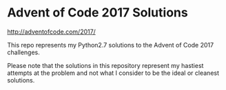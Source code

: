 # Advent of Code 2017 Solutions
http://adventofcode.com/2017/

This repo represents my Python2.7 solutions to the Advent of Code 2017 challenges. 

Please note that the solutions in this repository represent my hastiest attempts at the problem and not what I consider to be the ideal or cleanest solutions. 
